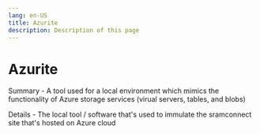 ```yaml
---
lang: en-US
title: Azurite
description: Description of this page
---
```


# Azurite

Summary - A tool used for a local environment which mimics the functionality of Azure storage services (virual servers, tables, and blobs)

Details - The local tool / software that's used to immulate the sramconnect site that's hosted on Azure cloud